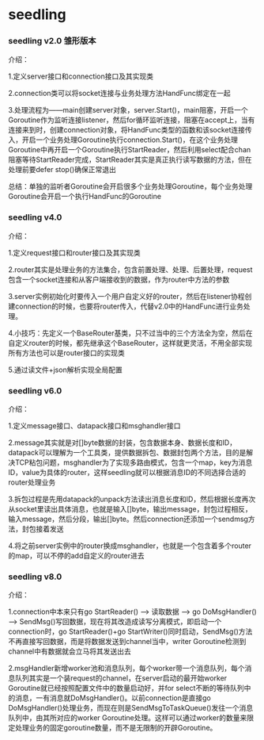 # seedling

### seedling v2.0 雏形版本

介绍：

1.定义server接口和connection接口及其实现类

2.connection类可以将socket连接与业务处理方法HandFunc绑定在一起

3.处理流程为——main创建server对象，server.Start()，main阻塞，开启一个Goroutine作为监听连接listener，然后for循环监听连接，阻塞在accept上，当有连接来到时，创建connection对象，将HandFunc类型的函数和该socket连接传入，开启一个业务处理Goroutine执行connection.Start()，在这个业务处理Goroutine中再开启一个Goroutine执行StartReader，然后利用select配合chan阻塞等待StartReader完成，StartReader其实是真正执行读写数据的方法，但在处理前要defer stop()确保正常退出

总结：单独的监听者Goroutine会开启很多个业务处理Goroutine，每个业务处理Goroutine会开启一个执行HandFunc的Goroutine

### seedling v4.0

介绍：

1.定义request接口和router接口及其实现类

2.router其实是处理业务的方法集合，包含前置处理、处理、后置处理，request包含一个socket连接和从客户端接收到的数据，作为router中方法的参数

3.server实例初始化时要传入一个用户自定义好的router，然后在listener协程创建connection的时候，也要将router传入，代替v2.0中的HandFunc进行业务处理。

4.小技巧：先定义一个BaseRouter基类，只不过当中的三个方法全为空，然后在自定义router的时候，都先继承这个BaseRouter，这样就更灵活，不用全部实现所有方法也可以是router接口的实现类

5.通过读文件+json解析实现全局配置

### seedling v6.0

介绍：

1.定义message接口、datapack接口和msghandler接口

2.message其实就是对[]byte数据的封装，包含数据本身、数据长度和ID，datapack可以理解为一个工具类，提供数据拆包、数据封包两个方法，目的是解决TCP粘包问题，msghandler为了实现多路由模式，包含一个map，key为消息ID，value为具体的router，这样seedling就可以根据消息ID的不同选择合适的router处理业务

3.拆包过程是先用datapack的unpack方法读出消息长度和ID，然后根据长度再次从socket里读出具体消息，也就是输入[]byte，输出message，封包过程相反，输入message，然后分段，输出[]byte。然后connection还添加一个sendmsg方法，封包接着发送

4.将之前server实例中的router换成msghandler，也就是一个包含着多个router的map，可以不停的add自定义的router进去

### seedling v8.0

介绍：

1.connection中本来只有go StartReader() --> 读取数据 --> go DoMsgHandler() --> SendMsg()写回数据，现在将其改造成读写分离模式，即启动一个connection时，go StartReader()+go StartWriter()同时启动，SendMsg()方法不再直接写回数据，而是将数据发送到channel当中，writer Goroutine检测到channel中有数据就会立马将其发送出去

2.msgHandler新增worker池和消息队列，每个worker带一个消息队列，每个消息队列其实是一个装request的channel，在server启动的最开始worker Goroutine就已经按照配置文件中的数量启动好，并for select不断的等待队列中的消息，一有消息就DoMsgHandler()。以前connection是直接go DoMsgHandler()处理业务，而现在则是SendMsgToTaskQueue()发往一个消息队列中，由其所对应的worker Goroutine处理。这样可以通过worker的数量来限定处理业务的固定goroutine数量，而不是无限制的开辟Goroutine。